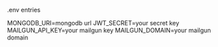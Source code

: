 .env entries

MONGODB_URI=mongodb url
JWT_SECRET=your secret key
MAILGUN_API_KEY=your mailgun key
MAILGUN_DOMAIN=your mailgun domain
